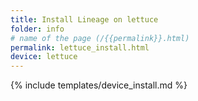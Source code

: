 ```yaml
---
title: Install Lineage on lettuce
folder: info
# name of the page (/{{permalink}}.html)
permalink: lettuce_install.html
device: lettuce
---
```

{% include templates/device_install.md %}
